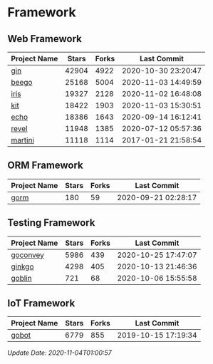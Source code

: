 # Framework

## Web Framework
| Project Name | Stars | Forks | Last Commit |
| ------------ | ----- | ----- | ----------- |
| [gin](https://github.com/gin-gonic/gin) | 42904 | 4922 | 2020-10-30 23:20:47 |
| [beego](https://github.com/astaxie/beego) | 25168 | 5004 | 2020-11-03 14:49:59 |
| [iris](https://github.com/kataras/iris) | 19327 | 2128 | 2020-11-02 16:48:08 |
| [kit](https://github.com/go-kit/kit) | 18422 | 1903 | 2020-11-03 15:30:51 |
| [echo](https://github.com/labstack/echo) | 18386 | 1643 | 2020-09-14 16:12:41 |
| [revel](https://github.com/revel/revel) | 11948 | 1385 | 2020-07-12 05:57:36 |
| [martini](https://github.com/go-martini/martini) | 11118 | 1114 | 2017-01-21 21:58:54 |

## ORM Framework
| Project Name | Stars | Forks | Last Commit |
| ------------ | ----- | ----- | ----------- |
| [gorm](https://github.com/jinzhu/gorm) | 180 | 59 | 2020-09-21 02:28:17 |

## Testing Framework
| Project Name | Stars | Forks | Last Commit |
| ------------ | ----- | ----- | ----------- |
| [goconvey](https://github.com/smartystreets/goconvey) | 5986 | 439 | 2020-10-25 17:47:07 |
| [ginkgo](https://github.com/onsi/ginkgo) | 4298 | 405 | 2020-10-13 21:46:36 |
| [goblin](https://github.com/franela/goblin) | 721 | 68 | 2020-10-06 15:55:58 |

## IoT Framework
| Project Name | Stars | Forks | Last Commit |
| ------------ | ----- | ----- | ----------- |
| [gobot](https://github.com/hybridgroup/gobot) | 6779 | 855 | 2019-10-15 17:19:34 |

*Update Date: 2020-11-04T01:00:57*